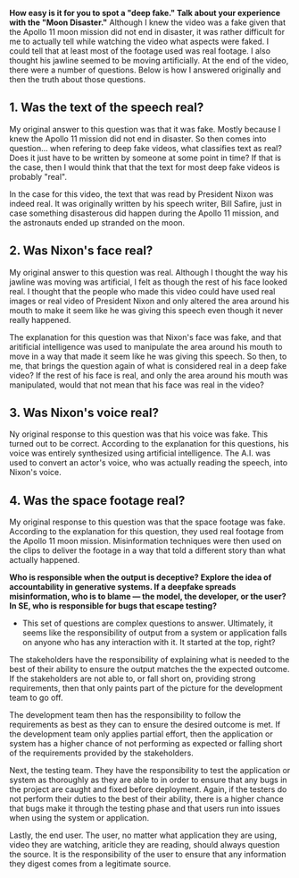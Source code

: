 **How easy is it for you to spot a "deep fake." Talk about your experience with the "Moon Disaster."**
Although I knew the video was a fake given that the Apollo 11 moon mission did not end in disaster, it was rather difficult for me to actually tell while watching the video what aspects were faked. I could tell that at least most of the footage used was real footage. I also thought his jawline seemed to be moving artificially. At the end of the video, there were a number of questions. Below is how I answered originally and then the truth about those questions.

## 1. Was the text of the speech real?
My original answer to this question was that it was fake. Mostly because I knew the Apollo 11 mission did not end in disaster. So then comes into question... when refering to deep fake videos, what classifies text as real? Does it just have to be written by someone at some point in time? If that is the case, then I would think that that the text for most deep fake videos is probably "real". 

In the case for this video, the text that was read by President Nixon was indeed real. It was originally written by his speech writer, Bill Safire, just in case something disasterous did happen during the Apollo 11 mission, and the astronauts ended up stranded on the moon. 

## 2. Was Nixon's face real?
My original answer to this question was real. Although I thought the way his jawline was moving was artificial, I felt as though the rest of his face looked real. I thought that the people who made this video could have used real images or real video of President Nixon and only altered the area around his mouth to make it seem like he was giving this speech even though it never really happened. 

The explanation for this question was that Nixon's face was fake, and that aritificial intelligence was used to manipulate the area around his mouth to move in a way that made it seem like he was giving this speech. So then, to me, that brings the question again of what is considered real in a deep fake video? If the rest of his face is real, and only the area around his mouth was manipulated, would that not mean that his face was real in the video? 

## 3. Was Nixon's voice real?
Ny original response to this question was that his voice was fake. This turned out to be correct. According to the explanation for this questions, his voice was entirely synthesized using artificial intelligence. The A.I. was used to convert an actor's voice, who was actually reading the speech, into Nixon's voice.

## 4. Was the space footage real?
My original response to this question was that the space footage was fake. According to the explanation for this question, they used real footage from the Apollo 11 moon mission. Misinformation techniques were then used on the clips to deliver the footage in a way that told a different story than what actually happened. 

**Who is responsible when the output is deceptive? Explore the idea of accountability in generative systems. If a deepfake spreads misinformation, who is to blame — the model, the developer, or the user? In SE, who is responsible for bugs that escape testing?**

* This set of questions are complex questions to answer. Ultimately, it seems like the responsibility of output from a system or application falls on anyone who has any interaction with it. It started at the top, right? 

The stakeholders have the responsibility of explaining what is needed to the best of their ability to ensure the output matches the the expected outcome. If the stakeholders are not able to, or fall short on, providing strong requirements, then that only paints part of the picture for the development team to go off.

The development team then has the responsibility to follow the requirements as best as they can to ensure the desired outcome is met. If the development team only applies partial effort, then the application or system has a higher chance of not performing as expected or falling short of the requirements provided by the stakeholders.

Next, the testing team. They have the responsibility to test the application or system as thoroughly as they are able to in order to ensure that any bugs in the project are caught and fixed before deployment. Again, if the testers do not perform their duties to the best of their ability, there is a higher chance that bugs make it through the testing phase and that users run into issues when using the system or application. 

Lastly, the end user. The user, no matter what application they are using, video they are watching, ariticle they are reading, should always question the source. It is the responsibility of the user to ensure that any information they digest comes from a legitimate source.


